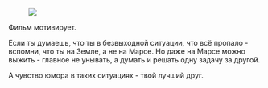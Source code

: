 <figure>
  <img src="http://st.kp.yandex.net/images/film_big/841700.jpg" />
</figure>

Фильм мотивирует.

Если ты думаешь, что ты в безвыходной ситуации, что всё пропало - вспомни, что ты на Земле, а не на Марсе. Но даже на Марсе можно выжить - главное не унывать, а думать и решать одну задачу за другой.

А чувство юмора в таких ситуациях - твой лучший друг.
